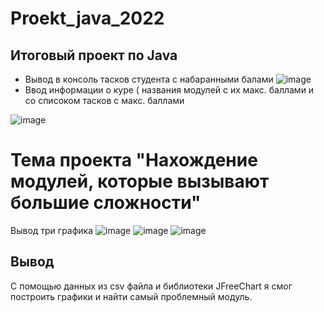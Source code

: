 # Proekt_java_2022
## Итоговый проект по Java
- Вывод в консоль тасков  студента с набаранными балами
![image](https://user-images.githubusercontent.com/114291344/210076452-33c5de87-4161-435e-9117-72304a729dba.png)
- Ввод информации о куре ( названия модулей с их макс. баллами  и  со списоком тасков с  макс. баллами 

![image](https://user-images.githubusercontent.com/114291344/210082423-f71b0015-d3e2-430e-9b67-c42787e33719.png)

# Тема проекта "Нахождение модулей, которые вызывают большие сложности"
 Вывод три графика 
![image](https://user-images.githubusercontent.com/114291344/210083060-ecd550a8-e1ea-43a0-9a10-4e6a54411551.png)
![image](https://user-images.githubusercontent.com/114291344/210083079-83b19126-6357-4c5f-bec2-af5110c6d732.png)
![image](https://user-images.githubusercontent.com/114291344/210083106-0a6e47c3-607e-49f2-9e31-a93ce4e3b1ed.png)

## Вывод
С помощью данных из csv файла и  библиотеки JFreeChart я смог построить графики и найти  самый проблемный модуль.
